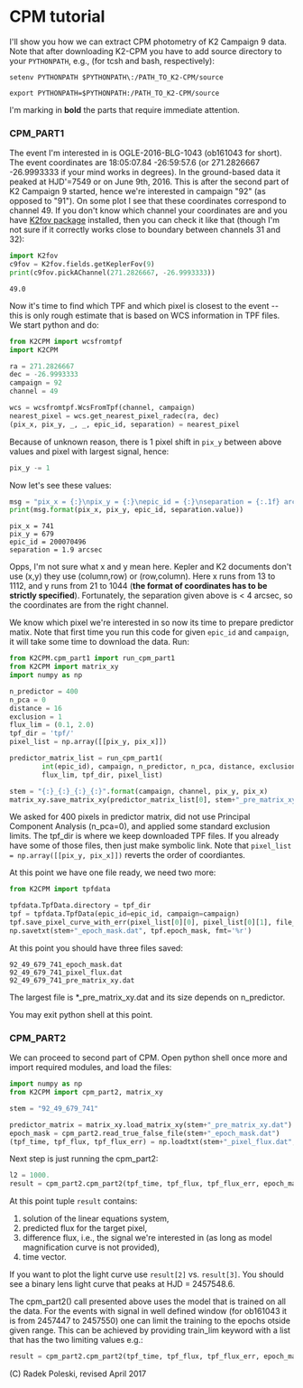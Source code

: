 
# CPM tutorial

I'll show you how we can extract CPM photometry of K2 Campaign 9 data. 
Note that after downloading K2-CPM you have to add source directory to 
your `PYTHONPATH`, e.g., (for tcsh and bash, respectively):
```
setenv PYTHONPATH $PYTHONPATH\:/PATH_TO_K2-CPM/source
```
```
export PYTHONPATH=$PYTHONPATH:/PATH_TO_K2-CPM/source
```
I'm marking in __bold__ the parts that require immediate attention. 

### CPM\_PART1

The event I'm interested in is OGLE-2016-BLG-1043 (ob161043 for short). The 
event coordinates are 18:05:07.84 -26:59:57.6 (or 271.2826667 -26.9993333
if your mind works in degrees). In the ground-based data it 
peaked at HJD'=7549 or on June 9th, 2016. This is after the second part of 
K2 Campaign 9 started, hence we're interested in campaign "92" (as opposed to 
"91"). On some plot I see that these coordinates correspond to channel 49. 
If you don't know which channel your coordinates are and you have 
[K2fov package](https://github.com/KeplerGO/K2fov) installed, then 
you can check it like that (though I'm not sure if it correctly works close to 
boundary between channels 31 and 32): 
```python
import K2fov
c9fov = K2fov.fields.getKeplerFov(9)
print(c9fov.pickAChannel(271.2826667, -26.9993333))
```
```
49.0
```
Now it's time to find 
which TPF and which pixel is closest to the event -- this is only rough estimate 
that is based on WCS information in TPF files. We start python and do:

```python
from K2CPM import wcsfromtpf
import K2CPM

ra = 271.2826667
dec = -26.9993333
campaign = 92
channel = 49

wcs = wcsfromtpf.WcsFromTpf(channel, campaign)
nearest_pixel = wcs.get_nearest_pixel_radec(ra, dec)
(pix_x, pix_y, _, _, epic_id, separation) = nearest_pixel
```
Because of unknown reason, there is 1 pixel shift in ```pix_y``` between above values 
and pixel with largest signal, hence:
```python
pix_y -= 1
```

Now let's see these values:

```python
msg = "pix_x = {:}\npix_y = {:}\nepic_id = {:}\nseparation = {:.1f} arcsec"
print(msg.format(pix_x, pix_y, epic_id, separation.value))
```
```
pix_x = 741
pix_y = 679
epic_id = 200070496
separation = 1.9 arcsec
```

Opps, I'm not sure what x and y mean here. 
Kepler and K2 documents don't use (x,y) they use (column,row) or (row,column). 
Here x runs from 13 to 1112, and y runs from 21 to 1044 
(__the format of coordinates has to be strictly specified__). Fortunately, the 
separation given above is < 4 arcsec, so the coordinates are from the right 
channel. 

We know which pixel we're interested in so now its time to prepare predictor matix. Note that first time you run this code for given ```epic_id``` and ```campaign```, it will take some time to download the data. Run:

```python
from K2CPM.cpm_part1 import run_cpm_part1
from K2CPM import matrix_xy
import numpy as np

n_predictor = 400
n_pca = 0
distance = 16
exclusion = 1
flux_lim = (0.1, 2.0)
tpf_dir = 'tpf/'
pixel_list = np.array([[pix_y, pix_x]])

predictor_matrix_list = run_cpm_part1(
		int(epic_id), campaign, n_predictor, n_pca, distance, exclusion, 
		flux_lim, tpf_dir, pixel_list)

stem = "{:}_{:}_{:}_{:}".format(campaign, channel, pix_y, pix_x)
matrix_xy.save_matrix_xy(predictor_matrix_list[0], stem+"_pre_matrix_xy.dat")
```

We asked for 400 pixels in predictor matrix, did not use Principal Component Analysis 
(n\_pca=0), and applied some standard exclusion limits. The tpf\_dir is where we keep 
downloaded TPF files. If you already have some of those files, then just make 
symbolic link. Note that ```pixel_list = np.array([[pix_y, pix_x]])``` reverts 
the order of coordiantes. 

At this point we have one file ready, we need two more:

```python
from K2CPM import tpfdata

tpfdata.TpfData.directory = tpf_dir
tpf = tpfdata.TpfData(epic_id=epic_id, campaign=campaign)
tpf.save_pixel_curve_with_err(pixel_list[0][0], pixel_list[0][1], file_name=stem+"_pixel_flux.dat")
np.savetxt(stem+"_epoch_mask.dat", tpf.epoch_mask, fmt='%r')
```

At this point you should have three files saved:
```
92_49_679_741_epoch_mask.dat
92_49_679_741_pixel_flux.dat
92_49_679_741_pre_matrix_xy.dat
```
The largest file is \*\_pre\_matrix\_xy.dat and its size depends on n\_predictor.

You may exit python shell at this point.

### CPM\_PART2

We can proceed to second part of CPM. Open python shell once more and import 
required modules, and load the files:

```python
import numpy as np
from K2CPM import cpm_part2, matrix_xy

stem = "92_49_679_741"

predictor_matrix = matrix_xy.load_matrix_xy(stem+"_pre_matrix_xy.dat")
epoch_mask = cpm_part2.read_true_false_file(stem+"_epoch_mask.dat")
(tpf_time, tpf_flux, tpf_flux_err) = np.loadtxt(stem+"_pixel_flux.dat", unpack=True)
```

Next step is just running the cpm\_part2:

```python
l2 = 1000.
result = cpm_part2.cpm_part2(tpf_time, tpf_flux, tpf_flux_err, epoch_mask, predictor_matrix, l2)
```

At this point tuple ```result``` contains: 

1. solution of the linear equations system,
2. predicted flux for the target pixel,
3. difference flux, i.e., the signal we're interested in (as long as model magnification curve is not provided),
4. time vector.

If you want to plot the light curve use ```result[2]``` vs. ```result[3]```. 
You should see a binary lens light curve that peaks at HJD = 2457548.6.

The cpm_part2() call presented above uses the model that is trained on all 
the data. For the events with signal in well defined window (for ob161043 
it is from 2457447 to 2457550) one can limit the training to the epochs 
otside given range. This can be achieved by providing train_lim keyword 
with a list that has the two limiting values e.g.:

```python
result = cpm_part2.cpm_part2(tpf_time, tpf_flux, tpf_flux_err, epoch_mask, predictor_matrix, l2, train_lim = [2457447., 2457550.])
```


(C) Radek Poleski, revised April 2017
